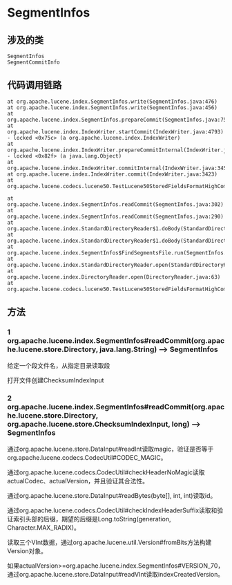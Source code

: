 # SegmentInfos

## 涉及的类

```
SegmentInfos
SegmentCommitInfo
```

## 代码调用链路

```
at org.apache.lucene.index.SegmentInfos.write(SegmentInfos.java:476)
at org.apache.lucene.index.SegmentInfos.write(SegmentInfos.java:456)
at org.apache.lucene.index.SegmentInfos.prepareCommit(SegmentInfos.java:759)
at org.apache.lucene.index.IndexWriter.startCommit(IndexWriter.java:4793)
- locked <0x75c> (a org.apache.lucene.index.IndexWriter)
at org.apache.lucene.index.IndexWriter.prepareCommitInternal(IndexWriter.java:3326)
- locked <0x82f> (a java.lang.Object)
at org.apache.lucene.index.IndexWriter.commitInternal(IndexWriter.java:3458)
at org.apache.lucene.index.IndexWriter.commit(IndexWriter.java:3423)
at org.apache.lucene.codecs.lucene50.TestLucene50StoredFieldsFormatHighCompression.testMixedCompressions(TestLucene50StoredFieldsFormatHighCompression.java:62)

```

```
at org.apache.lucene.index.SegmentInfos.readCommit(SegmentInfos.java:302)
at org.apache.lucene.index.SegmentInfos.readCommit(SegmentInfos.java:290)
at org.apache.lucene.index.StandardDirectoryReader$1.doBody(StandardDirectoryReader.java:59)
at org.apache.lucene.index.StandardDirectoryReader$1.doBody(StandardDirectoryReader.java:56)
at org.apache.lucene.index.SegmentInfos$FindSegmentsFile.run(SegmentInfos.java:675)
at org.apache.lucene.index.StandardDirectoryReader.open(StandardDirectoryReader.java:79)
at org.apache.lucene.index.DirectoryReader.open(DirectoryReader.java:63)
at org.apache.lucene.codecs.lucene50.TestLucene50StoredFieldsFormatHighCompression.testMixedCompressions(TestLucene50StoredFieldsFormatHighCompression.java:65)
```

## 方法

### 1 org.apache.lucene.index.SegmentInfos#readCommit(org.apache.lucene.store.Directory, java.lang.String) --> SegmentInfos

给定一个段文件名，从指定目录读取段

打开文件创建ChecksumIndexInput

### 2 org.apache.lucene.index.SegmentInfos#readCommit(org.apache.lucene.store.Directory, org.apache.lucene.store.ChecksumIndexInput, long) --> SegmentInfos

通过org.apache.lucene.store.DataInput#readInt读取magic，验证是否等于org.apache.lucene.codecs.CodecUtil#CODEC_MAGIC。

通过org.apache.lucene.codecs.CodecUtil#checkHeaderNoMagic读取actualCodec、actualVersion，并且验证其合法性。

通过org.apache.lucene.store.DataInput#readBytes(byte[], int, int)读取id。

通过org.apache.lucene.codecs.CodecUtil#checkIndexHeaderSuffix读取和验证索引头部的后缀，期望的后缀是Long.toString(generation, Character.MAX_RADIX)。

读取三个VInt数据，通过org.apache.lucene.util.Version#fromBits方法构建Version对象。

如果actualVersion>=org.apache.lucene.index.SegmentInfos#VERSION_70，通过org.apache.lucene.store.DataInput#readVInt读取indexCreatedVersion。